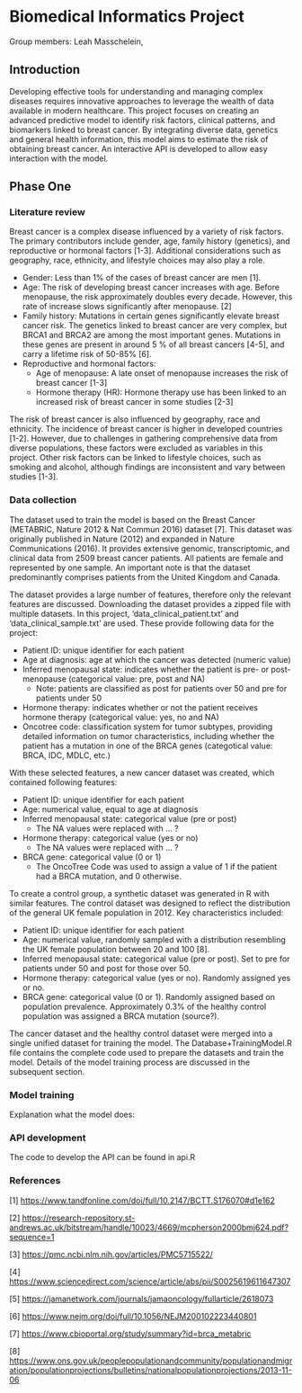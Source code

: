 # Biomedical Informatics Project
Group members: Leah Masschelein, 

## Introduction
Developing effective tools for understanding and managing complex diseases requires innovative approaches to leverage the wealth of data available in modern healthcare. This project focuses on creating an advanced predictive model to identify risk factors, clinical patterns, and biomarkers linked to breast cancer. By integrating diverse data, genetics and general health information, this model aims to estimate the risk of obtaining breast cancer. An interactive API is developed to allow easy interaction with the model. 

## Phase One
### Literature review
Breast cancer is a complex disease influenced by a variety of risk factors. The primary contributors include gender, age, family history (genetics), and reproductive or hormonal factors [1-3]. Additional considerations such as geography, race, ethnicity, and lifestyle choices may also play a role.
* Gender: Less than 1% of the cases of breast cancer are men [1]. 
* Age: The risk of developing breast cancer increases with age. Before menopause, the risk approximately doubles every decade. However, this rate of increase slows significantly after menopause. [2]
* Family history: Mutations in certain genes significantly elevate breast cancer risk. The genetics linked to breast cancer are very complex, but BRCA1 and BRCA2 are among the most important genes. Mutations in these genes are present in around 5 % of all breast cancers [4-5], and carry a lifetime risk of 50-85% [6]. 
* Reproductive and hormonal factors:
    * Age of menopause: A late onset of menopause increases the risk of breast cancer [1-3]
    * Hormone therapy (HR): Hormone therapy use has been linked to an increased risk of breast cancer in some studies [2-3]

The risk of breast cancer is also influenced by geography, race and ethnicity. The incidence of breast cancer is higher in developed countries [1-2]. However, due to challenges in gathering comprehensive data from diverse populations, these factors were excluded as variables in this project. Other risk factors can be linked to lifestyle choices, such as smoking and alcohol, although findings are inconsistent and vary between studies [1-3]. 

### Data collection
The dataset used to train the model is based on the Breast Cancer (METABRIC, Nature 2012 & Nat Commun 2016) dataset [7]. This dataset was originally published in Nature (2012) and expanded in Nature Communications (2016). It provides extensive genomic, transcriptomic, and clinical data from 2509 breast cancer patients. All patients are female and represented by one sample. An important note is that the dataset predominantly comprises patients from the United Kingdom and Canada. 

The dataset provides a large number of features, therefore only the relevant features are discussed. Downloading the dataset provides a zipped file with multiple datasets. In this project, ‘data_clinical_patient.txt’ and ‘data_clinical_sample.txt’ are used. These provide following data for the project:
* Patient ID: unique identifier for each patient
* Age at diagnosis: age at which the cancer was detected (numeric value)
* Inferred menopausal state: indicates whether the patient is pre- or post-menopause (categorical value: pre, post and NA)
    *	Note: patients are classified as post for patients over 50 and pre for patients under 50
*	Hormone therapy: indicates whether or not the patient receives hormone therapy (categorical value: yes, no and NA)
*	Oncotree code: classification system for tumor subtypes, providing detailed information on tumor characteristics, including whether the patient has a mutation in one of the BRCA genes (categotical value: BRCA, IDC, MDLC, etc.)

With these selected features, a new cancer dataset was created, which contained following features:
* Patient ID: unique identifier for each patient 
*	Age: numerical value, equal to age at diagnosis 
*	Inferred menopausal state: categorical value (pre or post) 
    *	The NA values were replaced with … ?
*	Hormone therapy: categorical value (yes or no)
    * The NA values were replaced with … ?
* BRCA gene: categorical value (0 or 1)
    * The OncoTree Code was used to assign a value of 1 if the patient had a BRCA mutation, and 0 otherwise.

To create a control group, a synthetic dataset was generated in R with similar features. The control dataset was designed to reflect the distribution of the general UK female population in 2012. Key characteristics included:
* Patient ID: unique identifier for each patient 
*	Age: numerical value, randomly sampled with a distribution resembling the UK female population between 20 and 100 [8].
*	Inferred menopausal state: categorical value (pre or post). Set to pre for patients under 50 and post for those over 50.
*	Hormone therapy: categorical value (yes or no). Randomly assigned yes or no.
*	BRCA gene: categorical value (0 or 1). Randomly assigned based on population prevalence.
Approximately 0.3% of the healthy control population was assigned a BRCA mutation (source?).

The cancer dataset and the healthy control dataset were merged into a single unified dataset for training the model. The Database+TrainingModel.R file contains the complete code used to prepare the datasets and train the model. Details of the model training process are discussed in the subsequent section.

### Model training
Explanation what the model does: 

### API development
The code to develop the API can be found in api.R

### References
[1] https://www.tandfonline.com/doi/full/10.2147/BCTT.S176070#d1e162

[2] https://research-repository.st-andrews.ac.uk/bitstream/handle/10023/4669/mcpherson2000bmj624.pdf?sequence=1 

[3] https://pmc.ncbi.nlm.nih.gov/articles/PMC5715522/ 

[4] https://www.sciencedirect.com/science/article/abs/pii/S0025619611647307

[5] https://jamanetwork.com/journals/jamaoncology/fullarticle/2618073 

[6] https://www.nejm.org/doi/full/10.1056/NEJM200102223440801 

[7] https://www.cbioportal.org/study/summary?id=brca_metabric 

[8] https://www.ons.gov.uk/peoplepopulationandcommunity/populationandmigration/populationprojections/bulletins/nationalpopulationprojections/2013-11-06


